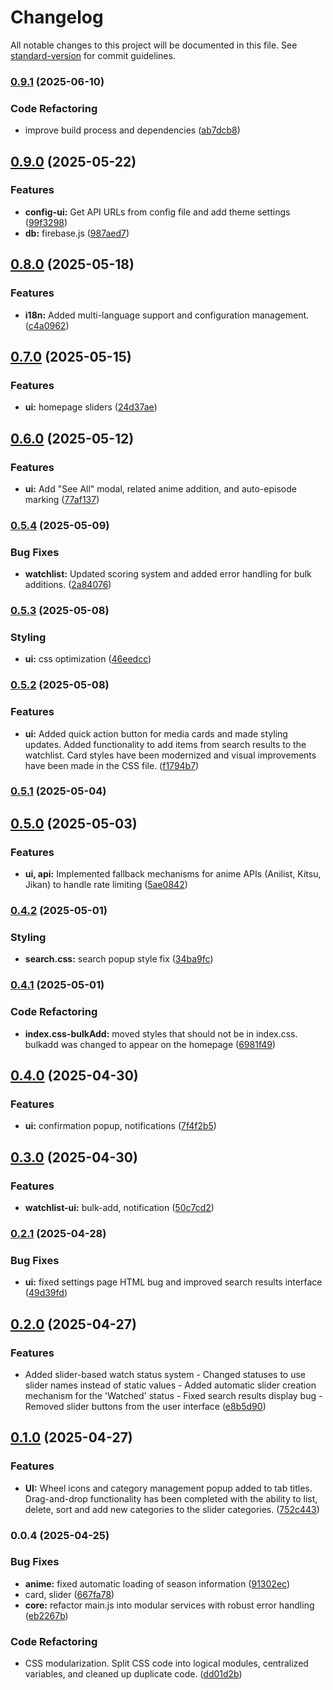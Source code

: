 # Changelog

All notable changes to this project will be documented in this file. See [standard-version](https://github.com/conventional-changelog/standard-version) for commit guidelines.

### [0.9.1](https://github.com/macidko/Watchflow/compare/v0.9.0...v0.9.1) (2025-06-10)


### Code Refactoring

* improve build process and dependencies ([ab7dcb8](https://github.com/macidko/Watchflow/commit/ab7dcb8ef7f8030b3885518f692de6995072ebe3))

## [0.9.0](https://github.com/macidko/Watchflow/compare/v0.8.0...v0.9.0) (2025-05-22)


### Features

* **config-ui:** Get API URLs from config file and add theme settings ([99f3298](https://github.com/macidko/Watchflow/commit/99f3298202706391d593aad5abfdb55f933146a4))
* **db:** firebase.js ([987aed7](https://github.com/macidko/Watchflow/commit/987aed7726bf22fdae9cce841b8bbb350ae4c2d7))

## [0.8.0](https://github.com/macidko/Watchflow/compare/v0.7.0...v0.8.0) (2025-05-18)


### Features

* **i18n:** Added multi-language support and configuration management. ([c4a0962](https://github.com/macidko/Watchflow/commit/c4a096244d7d7e704c103057134671fd5469c6ee))

## [0.7.0](https://github.com/macidko/Watchflow/compare/v0.6.0...v0.7.0) (2025-05-15)


### Features

* **ui:** homepage sliders ([24d37ae](https://github.com/macidko/Watchflow/commit/24d37ae6be9bead1b7c9a1ca167cb02fb04730d4))

## [0.6.0](https://github.com/macidko/Watchflow/compare/v0.5.4...v0.6.0) (2025-05-12)


### Features

* **ui:** Add "See All" modal, related anime addition, and auto-episode marking ([77af137](https://github.com/macidko/Watchflow/commit/77af137d1b2e8ec636291629779ab23f0fb2d2a3))

### [0.5.4](https://github.com/macidko/Watchflow/compare/v0.5.3...v0.5.4) (2025-05-09)


### Bug Fixes

* **watchlist:** Updated scoring system and added error handling for bulk additions. ([2a84076](https://github.com/macidko/Watchflow/commit/2a840766ab8d9256515b8ad399e087e19c3e6536))

### [0.5.3](https://github.com/macidko/Watchflow/compare/v0.5.2...v0.5.3) (2025-05-08)


### Styling

* **ui:** css optimization ([46eedcc](https://github.com/macidko/Watchflow/commit/46eedcc626c1cd6b7a8542c53c76eb6c77dac43e))

### [0.5.2](https://github.com/macidko/Watchflow/compare/v0.5.1...v0.5.2) (2025-05-08)


### Features

* **ui:** Added quick action button for media cards and made styling updates. Added functionality to add items from search results to the watchlist. Card styles have been modernized and visual improvements have been made in the CSS file. ([f1794b7](https://github.com/macidko/Watchflow/commit/f1794b7250b7b33af97872930bfb8822a437139f))

### [0.5.1](https://github.com/macidko/Watchflow/compare/v0.5.0...v0.5.1) (2025-05-04)

## [0.5.0](https://github.com/macidko/Watchflow/compare/v0.4.2...v0.5.0) (2025-05-03)


### Features

* **ui, api:** Implemented fallback mechanisms for anime APIs (Anilist, Kitsu, Jikan) to handle rate limiting ([5ae0842](https://github.com/macidko/Watchflow/commit/5ae08425982da7dd61e0ac537a037979a24ef710))

### [0.4.2](https://github.com/macidko/Watchflow/compare/v0.4.1...v0.4.2) (2025-05-01)


### Styling

* **search.css:** search popup style fix ([34ba9fc](https://github.com/macidko/Watchflow/commit/34ba9fc476e59cff50989e1e3903d7540f831a6f))

### [0.4.1](https://github.com/macidko/Watchflow/compare/v0.4.0...v0.4.1) (2025-05-01)


### Code Refactoring

* **index.css-bulkAdd:** moved styles that should not be in index.css. bulkadd was changed to appear on the homepage ([6981f49](https://github.com/macidko/Watchflow/commit/6981f4970c8bd147afd38671fe7c3b655aade044))

## [0.4.0](https://github.com/macidko/Watchflow/compare/v0.3.0...v0.4.0) (2025-04-30)


### Features

* **ui:** confirmation popup, notifications ([7f4f2b5](https://github.com/macidko/Watchflow/commit/7f4f2b5e82ddd7f70b35fb0589dc8cf2ea39ed3f))

## [0.3.0](https://github.com/macidko/Watchflow/compare/v0.2.1...v0.3.0) (2025-04-30)


### Features

* **watchlist-ui:** bulk-add, notification ([50c7cd2](https://github.com/macidko/Watchflow/commit/50c7cd2f3fd518001a29a07b02c23421f27d0aae))

### [0.2.1](https://github.com/macidko/Watchflow/compare/v0.2.0...v0.2.1) (2025-04-28)


### Bug Fixes

* **ui:** fixed settings page HTML bug and improved search results interface ([49d39fd](https://github.com/macidko/Watchflow/commit/49d39fd4bade1291c5838778a20a40dff8038c76))

## [0.2.0](https://github.com/macidko/Watchflow/compare/v0.1.0...v0.2.0) (2025-04-27)


### Features

* Added slider-based watch status system - Changed statuses to use slider names instead of static values - Added automatic slider creation mechanism for the 'Watched' status - Fixed search results display bug - Removed slider buttons from the user interface ([e8b5d90](https://github.com/macidko/Watchflow/commit/e8b5d90c16cefde341b3a6f37d76ff78ec4f76f4))

## [0.1.0](https://github.com/macidko/Watchflow/compare/v0.0.4...v0.1.0) (2025-04-27)


### Features

* **UI:** Wheel icons and category management popup added to tab titles. Drag-and-drop functionality has been completed with the ability to list, delete, sort and add new categories to the slider categories. ([752c443](https://github.com/macidko/Watchflow/commit/752c443fc15617b35ee6b6cf6ec8c65f7684a1a3))

### 0.0.4 (2025-04-25)


### Bug Fixes

* **anime:** fixed automatic loading of season information ([91302ec](https://github.com/macidko/Watchflow/commit/91302ec4366f875c271eb84cf46a1e93fcf6542f))
* card, slider ([667fa78](https://github.com/macidko/Watchflow/commit/667fa7831f291f4be38c69bafb59fea0c7613f4e))
* **core:** refactor main.js into modular services with robust error handling ([eb2267b](https://github.com/macidko/Watchflow/commit/eb2267b58a4ca2c003798410db098d2fe0cb9bc1))


### Code Refactoring

* CSS modularization. Split CSS code into logical modules, centralized variables, and cleaned up duplicate code. ([dd01d2b](https://github.com/macidko/Watchflow/commit/dd01d2b614093413ad147952b71ba0088abcfcc1))
